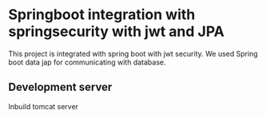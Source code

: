 # Springboot integration with springsecurity with jwt and JPA

This project is integrated with spring boot with jwt security. We used Spring boot data jap for communicating with database.
## Development server
Inbuild tomcat server 
